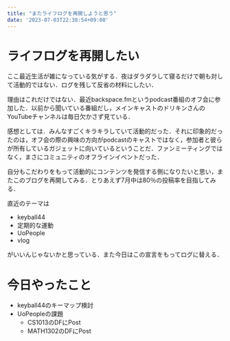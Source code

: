 ```yaml
---
title: "またライフログを再開しようと思う"
date: '2023-07-03T22:38:54+09:00'
---
```

# ライフログを再開したい
ここ最近生活が雑になっている気がする．夜はダラダラして寝るだけで朝も対して活動的ではない．ログを残して反省の材料にしたい．

理由はこれだけではない．最近backspace.fmというpodcast番組のオフ会に参加した．以前から聞いている番組だし，メインキャストのドリキンさんのYouTubeチャンネルは毎日欠かさず見ている．

感想としては．みんなすごくキラキラしていて活動的だった．それに印象的だったのは，オフ会の際の興味の方向がpodcastのキャストではなく，参加者と彼らが所有しているガジェットに向いているということだ．ファンミーティングではなく，まさにコミュニティのオフラインイベントだった．

自分もこだわりをもって活動的にコンテンツを発信する側になりたいと思い，またこのブログを再開してみる．とりあえず7月中は80％の投稿率を目指してみる．

直近のテーマは
- keyball44
- 定期的な運動
- UoPeople
- vlog

がいいんじゃないかと思っている．また今日はこの宣言をもってログに替える．

# 今日やったこと
- keyball44のキーマップ検討
- UoPeopleの課題
  - CS1013のDFにPost
  - MATH1302のDFにPost

